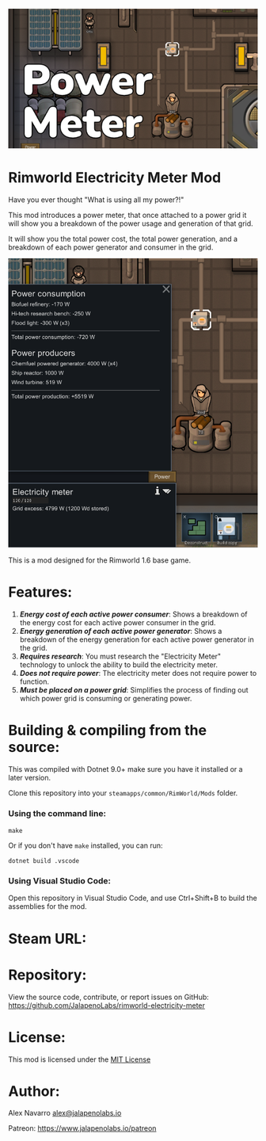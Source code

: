 ![Mod Preview](About/Preview.png)

# Rimworld Electricity Meter Mod

Have you ever thought "What is using all my power?!"

This mod introduces a power meter, that once attached to a power grid it will show you a breakdown of the power usage and generation of that grid.

It will show you the total power cost, the total power generation, and a breakdown of each power generator and consumer in the grid.

![Example](About/Example.png)

This is a mod designed for the Rimworld 1.6 base game.

# Features:
1. ***Energy cost of each active power consumer***: Shows a breakdown of the energy cost for each active power consumer in the grid.
2. ***Energy generation of each active power generator***: Shows a breakdown of the energy generation for each active power generator in the grid.
3. ***Requires research***: You must research the "Electricity Meter" technology to unlock the ability to build the electricity meter.
4. ***Does not require power***: The electricity meter does not require power to function.
5. ***Must be placed on a power grid***: Simplifies the process of finding out which power grid is consuming or generating power.

# Building & compiling from the source:
This was compiled with Dotnet 9.0+ make sure you have it installed or a later version.

Clone this repository into your `steamapps/common/RimWorld/Mods` folder.

### Using the command line:

```shell
make
```

Or if you don't have `make` installed, you can run:

```shell
dotnet build .vscode
```

### Using Visual Studio Code:
Open this repository in Visual Studio Code, and use Ctrl+Shift+B to build the assemblies for the mod.

# Steam URL:
<TODO>

# Repository:
View the source code, contribute, or report issues on GitHub:
https://github.com/JalapenoLabs/rimworld-electricity-meter

# License:
This mod is licensed under the [MIT License](https://opensource.org/licenses/MIT)

# Author:
Alex Navarro
alex@jalapenolabs.io

Patreon: https://www.jalapenolabs.io/patreon
